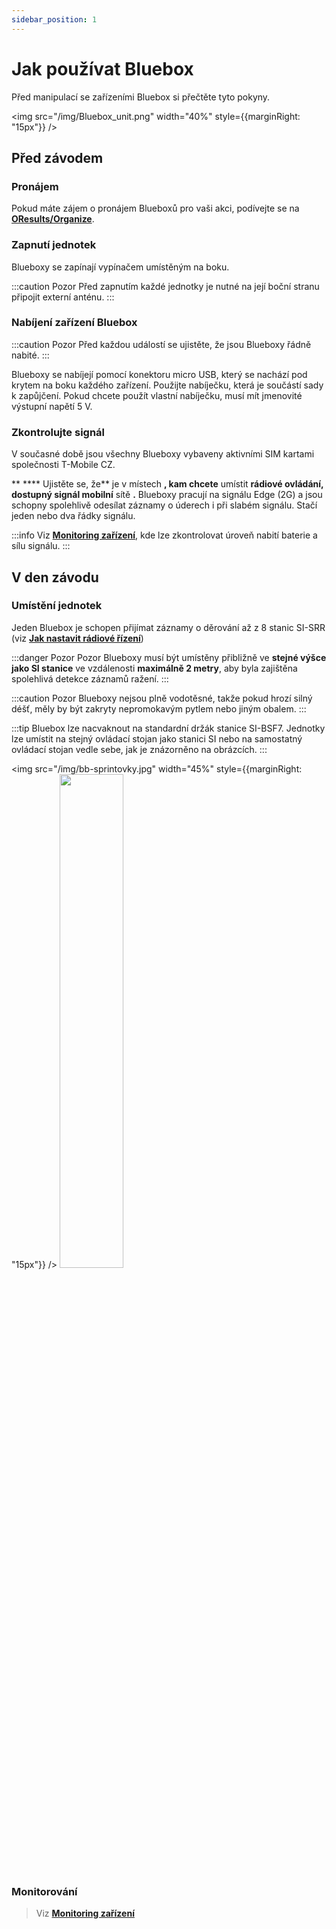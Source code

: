 ```yaml
---
sidebar_position: 1
---
```


# Jak používat Bluebox

Před manipulací se zařízeními Bluebox si přečtěte tyto pokyny.

<img src="/img/Bluebox_unit.png" width="40%" style={{marginRight: "15px"}} />

## Před závodem

### Pronájem

Pokud máte zájem o pronájem Blueboxů pro vaši akci, podívejte se na **[OResults/Organize](https://oresults.eu/organize)**.

### Zapnutí jednotek

Blueboxy se zapínají vypínačem umístěným na boku.

:::caution Pozor
Před zapnutím každé jednotky je nutné na její boční stranu připojit externí anténu.
:::

### Nabíjení zařízení Bluebox

:::caution Pozor
Před každou událostí se ujistěte, že jsou Blueboxy řádně nabité.
:::

Blueboxy se nabíjejí pomocí konektoru micro USB, který se nachází pod krytem na boku každého zařízení. Použijte nabíječku, která je součástí sady k zapůjčení. Pokud chcete použít vlastní nabíječku, musí mít jmenovité výstupní napětí 5 V.

### Zkontrolujte signál

V současné době jsou všechny Blueboxy vybaveny aktivními SIM kartami společnosti T-Mobile CZ.

** **** Ujistěte se, že** je v místech **, kam chcete** umístit **rádiové ovládání, dostupný signál mobilní** sítě **.** Blueboxy pracují na signálu Edge (2G) a jsou schopny spolehlivě odesílat záznamy o úderech i při slabém signálu. Stačí jeden nebo dva řádky signálu.

:::info
Viz **[Monitoring zařízení](./device-monitoring)**, kde lze zkontrolovat úroveň nabití baterie a sílu signálu.
:::

## V den závodu

### Umístění jednotek

Jeden Bluebox je schopen přijímat záznamy o děrování až z 8 stanic SI-SRR (viz **[Jak nastavit rádiové řízení](../tutorials/radio-control.md)**)

:::danger Pozor
Pozor Blueboxy musí být umístěny přibližně ve **stejné výšce jako SI stanice** ve vzdálenosti **maximálně 2 metry**, aby byla zajištěna spolehlivá detekce záznamů ražení.
:::

:::caution Pozor
Blueboxy nejsou plně vodotěsné, takže pokud hrozí silný déšť, měly by být zakryty nepromokavým pytlem nebo jiným obalem.
:::

:::tip
Bluebox lze nacvaknout na standardní držák stanice SI-BSF7. Jednotky lze umístit na stejný ovládací stojan jako stanici SI nebo na samostatný ovládací stojan vedle sebe, jak je znázorněno na obrázcích.
:::

<img src="/img/bb-sprintovky.jpg" width="45%" style={{marginRight: "15px"}} />
<img src="/img/velikonoce.jpg" width="45%" />

### Monitorování
> Viz **[Monitoring zařízení](./device-monitoring)**
